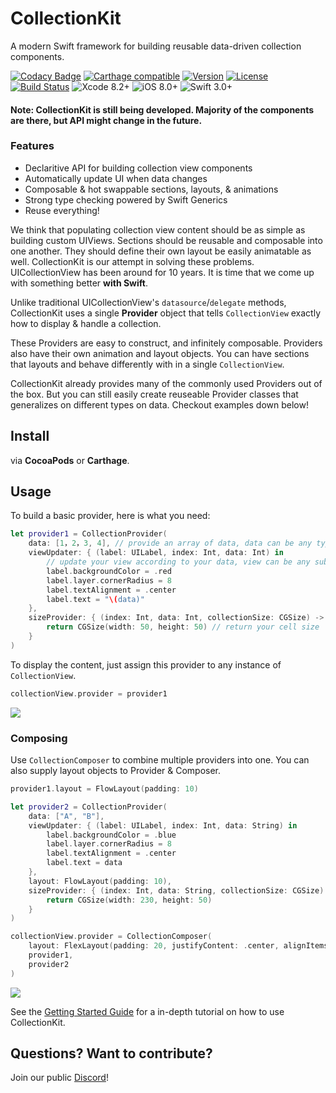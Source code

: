 # CollectionKit

A modern Swift framework for building reusable data-driven collection components.

[![Codacy Badge](https://api.codacy.com/project/badge/Grade/180876d603bf4b47a32cce5384526395)](https://www.codacy.com/app/lkzhao/CollectionKit?utm_source=github.com&utm_medium=referral&utm_content=SoySauceLab/CollectionKit&utm_campaign=badger)
[![Carthage compatible](https://img.shields.io/badge/Carthage-Compatible-brightgreen.svg?style=flat)](https://github.com/Carthage/Carthage)
[![Version](https://img.shields.io/cocoapods/v/CollectionKit.svg?style=flat)](http://cocoapods.org/pods/CollectionKit)
[![License](https://img.shields.io/cocoapods/l/CollectionKit.svg?style=flat)](https://github.com/SoySauceLab/CollectionKit/blob/master/LICENSE?raw=true)
[![Build Status](https://travis-ci.org/SoySauceLab/CollectionKit.svg?branch=master)](https://travis-ci.org/SoySauceLab/CollectionKit)
![Xcode 8.2+](https://img.shields.io/badge/Xcode-8.2%2B-blue.svg)
![iOS 8.0+](https://img.shields.io/badge/iOS-8.0%2B-blue.svg)
![Swift 3.0+](https://img.shields.io/badge/Swift-3.0%2B-orange.svg)

#### Note: CollectionKit is still being developed. Majority of the components are there, but API might change in the future.

### Features

* Declaritive API for building collection view components
* Automatically update UI when data changes
* Composable & hot swappable sections, layouts, & animations
* Strong type checking powered by Swift Generics
* Reuse everything!

We think that populating collection view content should be as simple as building custom UIViews. Sections should be reusable and composable into one another. They should define their own layout be easily animatable as well. CollectionKit is our attempt in solving these problems. UICollectionView has been around for 10 years. It is time that we come up with something better **with Swift**.

Unlike traditional UICollectionView's `datasource`/`delegate` methods, CollectionKit uses a single **Provider** object that tells `CollectionView` exactly how to display & handle a collection.

These Providers are easy to construct, and infinitely composable. Providers also have their own animation and layout objects. You can have sections that layouts and behave differently with in a single `CollectionView`.

CollectionKit already provides many of the commonly used Providers out of the box. But you can still easily create reuseable Provider classes that generalizes on different types on data. Checkout examples down below!

## Install

via **CocoaPods** or **Carthage**.

## Usage

To build a basic provider, here is what you need:

```swift
let provider1 = CollectionProvider(
    data: [1，2，3, 4], // provide an array of data, data can be any type
    viewUpdater: { (label: UILabel, index: Int, data: Int) in
        // update your view according to your data, view can be any subclass of UIView
        label.backgroundColor = .red
        label.layer.cornerRadius = 8
        label.textAlignment = .center
        label.text = "\(data)"
    },
    sizeProvider: { (index: Int, data: Int, collectionSize: CGSize) -> CGSize in
        return CGSize(width: 50, height: 50) // return your cell size
    }
)
```

To display the content, just assign this provider to any instance of `CollectionView`.

```swift
collectionView.provider = provider1
```

<img src="https://cdn.rawgit.com/SoySauceLab/CollectionKit/c36d783/Resources/example1.svg" />

### Composing

Use `CollectionComposer` to combine multiple providers into one. You can also supply layout objects to Provider & Composer.

```swift
provider1.layout = FlowLayout(padding: 10)

let provider2 = CollectionProvider(
    data: ["A", "B"],
    viewUpdater: { (label: UILabel, index: Int, data: String) in
        label.backgroundColor = .blue
        label.layer.cornerRadius = 8
        label.textAlignment = .center
        label.text = data
    },
    layout: FlowLayout(padding: 10),
    sizeProvider: { (index: Int, data: String, collectionSize: CGSize) -> CGSize in
        return CGSize(width: 230, height: 50)
    }
)

collectionView.provider = CollectionComposer(
    layout: FlexLayout(padding: 20, justifyContent: .center, alignItems: .center),
    provider1,
    provider2
)
```

<img src="https://cdn.rawgit.com/SoySauceLab/CollectionKit/c36d783/Resources/example2.svg" />


See the [Getting Started Guide]() for a in-depth tutorial on how to use CollectionKit.


## Questions? Want to contribute?

Join our public [Discord](https://discord.gg/e8VSaw4)!
